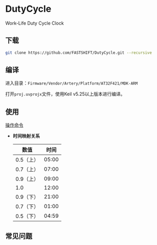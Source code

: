 # DutyCycle
Work-Life Duty Cycle Clock

## 下载
```bash
git clone https://github.com/FASTSHIFT/DutyCycle.git --recursive
```

## 编译
进入目录：`Firmware/Vendor/Artery/Platform/AT32F421/MDK-ARM`

打开`proj.uvprojx`文件，使用Keil v5.25以上版本进行编译。

## 使用

[操作命令](./Document/Commands.md)

- **时间映射关系**

  | 数值      | 时间  |
  | --------- | ----- |
  | 0.5（上） | 05:00 |
  | 0.7（上） | 07:00 |
  | 0.9（上） | 09:00 |
  | 1.0       | 12:00 |
  | 0.9（下） | 21:00 |
  | 0.7（下） | 01:00 |
  | 0.5（下） | 04:59 |

## 常见问题
